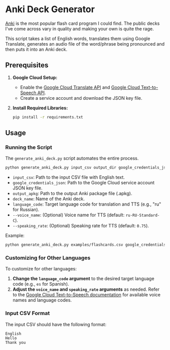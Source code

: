 # Anki Deck Generator

[Anki](https://github.com/ankitects/anki) is the most popular flash card program I could find.
The public decks I've come across vary in quality and making your own is quite the rage.

This script takes a list of English words, translates them using Google Translate, generates
an audio file of the word/phrase being pronounced and then puts it into an Anki deck.

## Prerequisites

1. **Google Cloud Setup:**
   - Enable the [Google Cloud Translate API](https://cloud.google.com/translate/docs/setup) and [Google Cloud Text-to-Speech API](https://cloud.google.com/text-to-speech/docs/quickstart-client-libraries).
   - Create a service account and download the JSON key file.

2. **Install Required Libraries:**
   ```bash
   pip install -r requirements.txt
   ```

## Usage

### Running the Script

The `generate_anki_deck.py` script automates the entire process.

```bash
python generate_anki_deck.py input_csv output_dir google_credentials_json output_apkg deck_name language_code [--voice_name VOICE_NAME] [--speaking_rate SPEAKING_RATE]
```

- `input_csv`: Path to the input CSV file with English text.
- `google_credentials_json`: Path to the Google Cloud service account JSON key file.
- `output_apkg`: Path to the output Anki package file (.apkg).
- `deck_name`: Name of the Anki deck.
- `language_code`: Target language code for translation and TTS (e.g., "ru" for Russian).
- `--voice_name`: (Optional) Voice name for TTS (default: `ru-RU-Standard-C`).
- `--speaking_rate`: (Optional) Speaking rate for TTS (default: `0.75`).

Example:
```bash
python generate_anki_deck.py examples/flashcards.csv google_credentials.json ru_food_beginner.apkg "[RU] Food - Beginner I" ru --voice_name ru-RU-Standard-C --speaking_rate 0.75
```

### Customizing for Other Languages

To customize for other languages:
1. **Change the `language_code` argument** to the desired target language code (e.g., `es` for Spanish).
2. **Adjust the `voice_name` and `speaking_rate` arguments** as needed. Refer to the [Google Cloud Text-to-Speech documentation](https://cloud.google.com/text-to-speech/docs/voices) for available voice names and language codes.

### Input CSV Format

The input CSV should have the following format:

```csv
English
Hello
Thank you
```